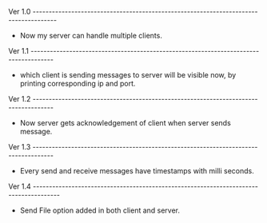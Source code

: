 Ver 1.0 -------------------------------------------------------------------------------------
- Now my server can handle multiple clients.

Ver 1.1 -------------------------------------------------------------------------------------
- which client is sending messages to server will be visible now, by printing corresponding ip and port.

Ver 1.2 ------------------------------------------------------------------------------------
- Now server gets acknowledgement of client when server sends message.

Ver 1.3 ------------------------------------------------------------------------------------
- Every send and receive messages  have timestamps with milli seconds.

Ver 1.4 --------------------------------------------------------------------------------------
- Send File option added in both client and server.